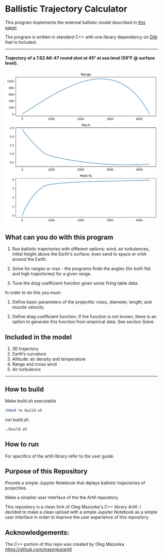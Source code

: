 # Ballistic Trajectory Calculator

This program implements the external ballistic 
model described 
in [this paper](https://github.com/mazonka/artill/raw/master/drag_anziam.pdf).

The program is written in standard C++ with 
one library dependency on [Dlib](http://dlib.net/) that is included.

--------------------------------
#### Trajectory of a 7.62 AK-47 round shot at 45&deg; at sea level (59&deg;F @ surface level).

![](range.jpeg)


## What can you do with this program

1. Run ballistic trajectories with different options: 
wind, air turbulences, initial height above the Earth's surface;
even send to space or orbit around the Earth.

2. Solve for ranges or max - the programs finds 
the angles (for both flat and high trajectories) for a given range.

3. Tune the drag coefficient function given some firing table data.

In order to do this you must:

1. Define basic parameters of the projectile: mass, 
diameter, length; and muzzle velocity.

2. Define drag coefficient function. If the function 
is not known, there is an option to generate this 
function from empirical data. See section Solve.

## Included in the model

1. 3D trajectory
2. Earth’s curvature
3. Altitude: air density and temperature
4. Range and cross wind
5. Air turbulence


---------------------------
 
## How to build 

Make build.sh executable
```sh
chmod +x build.sh
```
run build.sh

```sh
./build.sh
```

## How to run

For specifics of the artill library refer to the user guide.


## Purpose of this Repository

Provide a simple Jupyter Notebook that diplays ballistic trajectories of projectiles. 

Make a simplier user interface of the the Artill repository.

This repository is a clean fork of Oleg Mazonka's C++ library Artill. I decided to make a clean upload with a simple Jupyter Notebook as a simple user interface in order to improve the user experience of this repository. 

## Acknowledgements:

The C++ portion of this repo was created by Oleg Mazonka
https://github.com/mazonka/artill
